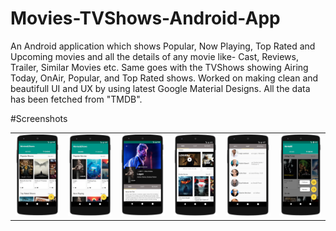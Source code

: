 # Movies-TVShows-Android-App
An Android application which shows Popular, Now Playing, Top Rated and Upcoming movies and all the details of any movie like- Cast, Reviews, Trailer, Similar Movies etc. Same goes with the TVShows showing Airing Today, OnAir, Popular, and Top Rated shows. Worked on making clean and beautifull UI and UX by using latest Google Material Designs. All the data has been fetched from "TMDB".

#Screenshots
<table>
	<td><img src="https://github.com/KeshavAggarwal/Movies-TVShows-Android-App/blob/master/screenshots/Screen%20shot%201.png"></td>
	<td><img src="https://github.com/KeshavAggarwal/Movies-TVShows-Android-App/blob/master/screenshots/Screen%20shot%202.png"></td>
	<td><img src="https://github.com/KeshavAggarwal/Movies-TVShows-Android-App/blob/master/screenshots/Screen%20shot%203.png"></td>
	<td><img src="https://github.com/KeshavAggarwal/Movies-TVShows-Android-App/blob/master/screenshots/Screen%20shot%204.png"></td>
	<td><img src="https://github.com/KeshavAggarwal/Movies-TVShows-Android-App/blob/master/screenshots/Screen%20shot%205.png"></td>
	<td><img src="https://github.com/KeshavAggarwal/Movies-TVShows-Android-App/blob/master/screenshots/Screen%20shot%206.png"></td>
</table>
